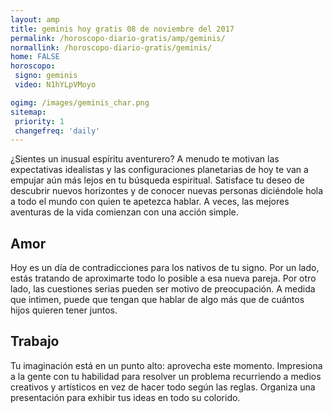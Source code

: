 ```yaml
---
layout: amp
title: geminis hoy gratis 08 de noviembre del 2017 
permalink: /horoscopo-diario-gratis/amp/geminis/
normallink: /horoscopo-diario-gratis/geminis/
home: FALSE
horoscopo:
 signo: geminis
 video: N1hYLpVMoyo

ogimg: /images/geminis_char.png
sitemap:
 priority: 1
 changefreq: 'daily'
---
```



¿Sientes un inusual espíritu aventurero? A menudo te motivan las expectativas idealistas y las configuraciones planetarias de hoy te van a empujar aún más lejos en tu búsqueda espiritual. Satisface tu deseo de descubrir nuevos horizontes y de conocer nuevas personas diciéndole hola a todo el mundo con quien te apetezca hablar. A veces, las mejores aventuras de la vida comienzan con una acción simple.

## Amor

Hoy es un día de contradicciones para los nativos de tu signo. Por un lado, estás tratando de aproximarte todo lo posible a esa nueva pareja. Por otro lado, las cuestiones serias pueden ser motivo de preocupación. A medida que intimen, puede que tengan que hablar de algo más que de cuántos hijos quieren tener juntos.

## Trabajo

Tu imaginación está en un punto alto: aprovecha este momento. Impresiona a la gente con tu habilidad para resolver un problema recurriendo a medios creativos y artísticos en vez de hacer todo según las reglas. Organiza una presentación para exhibir tus ideas en todo su colorido.